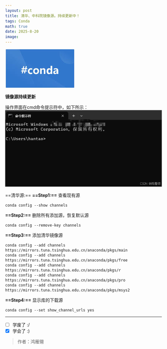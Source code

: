 ```yaml
---
layout: post
title: 清华、中科院镜像源。持续更新中！
tags: Conda
math: true
date: 2025-8-20
image:
---
```

![conda](https://github.com/ht894419944/ht894419944.github.io/raw/master/_posts/image/2025-8-20-Conda/Conda.jpg)

**镜像源持续更新**

操作界面在cmd命令提示符中，如下所示：
![1](https://github.com/ht894419944/ht894419944.github.io/raw/master/_posts/image/2025-8-20-Conda/1.png)

==清华源:==
**==Step1:==** 查看现有源
```
conda config --show channels
```
**==Step2:==** 删除所有添加源，恢复默认源
```
conda config --remove-key channels
```
**==Step3:==** 添加清华镜像源
```
conda config --add channels https://mirrors.tuna.tsinghua.edu.cn/anaconda/pkgs/main
conda config --add channels https://mirrors.tuna.tsinghua.edu.cn/anaconda/pkgs/free
conda config --add channels https://mirrors.tuna.tsinghua.edu.cn/anaconda/pkgs/r
conda config --add channels https://mirrors.tuna.tsinghua.edu.cn/anaconda/pkgs/pro
conda config --add channels https://mirrors.tuna.tsinghua.edu.cn/anaconda/pkgs/msys2
```
**==Step4:==** 显示库的下载源
```
conda config --set show_channel_urls yes
```
---

- [ ] 学废了 :/
- [x] 学会了 :)

>作者：鸿雁翎
